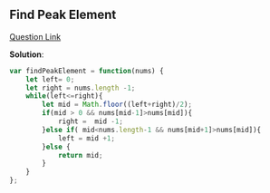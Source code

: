 ## Find Peak Element

[Question Link](https://leetcode.com/problems/find-peak-element/description/)

**Solution**:

```javascript
var findPeakElement = function(nums) {
    let left= 0;
    let right = nums.length -1;
    while(left<=right){
        let mid = Math.floor((left+right)/2);
        if(mid > 0 && nums[mid-1]>nums[mid]){
            right =  mid -1;
        }else if( mid<nums.length-1 && nums[mid+1]>nums[mid]){
            left = mid +1;
        }else {
            return mid;
        }
    }
};
```